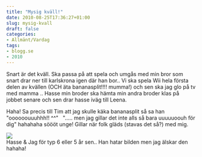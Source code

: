 ```yaml
---
title: "Mysig kväll!"
date: 2010-08-25T17:36:27+01:00
slug: mysig-kvall
draft: false
categories:
- Allmänt/Vardag
tags:
- blogg.se
- 2010
---
```

Snart är det kväll. Ska passa på att spela och umgås med min bror som snart drar ner till karlskrona igen där han bor.. Vi ska spela Wii hela första delen av kvällen (OCH äta bananasplit!!!! mumma!) och sen ska jag glo på tv med mamma .. Hasse min broder ska hämta min andra broder klas på jobbet senare och sen drar hasse iväg till Leena.  
  
  
Haha! Sa precis till Tim att jag skulle käka bananasplit så sa han "oooooouuuhhh!! ^^"   "..... men jag gillar det inte alls så bara uuuuuoouh för dig" hahahaha söööt unge! Gillar när folk gläds (stavas det så?) med mig.  
  
  
![](/assets/images/blogg.se/hasse-o-camilla-vntar-p-bussen_104439535.jpg)  
Hasse & Jag för typ 6 eller 5 år sen.. Han hatar bilden men jag älskar den hahaha!
